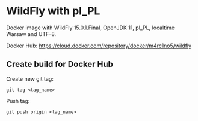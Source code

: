 # WildFly with pl_PL

Docker image with WildFly 15.0.1.Final, OpenJDK 11, pl_PL, localtime Warsaw and UTF-8.

Docker Hub: https://cloud.docker.com/repository/docker/m4rc1no5/wildfly

Create build for Docker Hub
---------------------------

Create new git tag:
```
git tag <tag_name>
```

Push tag:
```
git push origin <tag_name>
```
